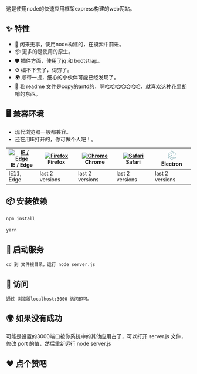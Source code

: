 这是使用node的快速应用框架express构建的web网站。

## ✨ 特性

- 🌈 闲来无事，使用node构建的，在摸索中前进。
- 📦 更多的是使用的原生。
- 🛡 插件方面，使用了jq 和 bootstrap。
- ⚙️ 编不下去了，词穷了。
- 🌍 顺带一提，细心的小伙伴可能已经发现了。
- 🎨 我 readme 文件是copy的antd的，啊哈哈哈哈哈哈哈，就喜欢这种花里胡哨的东西。

## 🖥 兼容环境

- 现代浏览器一般都兼容。
- 还在用IE打开的，你可做个人吧！。

| [<img src="https://raw.githubusercontent.com/alrra/browser-logos/master/src/edge/edge_48x48.png" alt="IE / Edge" width="24px" height="24px" />](http://godban.github.io/browsers-support-badges/)<br>IE / Edge | [<img src="https://raw.githubusercontent.com/alrra/browser-logos/master/src/firefox/firefox_48x48.png" alt="Firefox" width="24px" height="24px" />](http://godban.github.io/browsers-support-badges/)<br>Firefox | [<img src="https://raw.githubusercontent.com/alrra/browser-logos/master/src/chrome/chrome_48x48.png" alt="Chrome" width="24px" height="24px" />](http://godban.github.io/browsers-support-badges/)<br>Chrome | [<img src="https://raw.githubusercontent.com/alrra/browser-logos/master/src/safari/safari_48x48.png" alt="Safari" width="24px" height="24px" />](http://godban.github.io/browsers-support-badges/)<br>Safari | [<img src="https://raw.githubusercontent.com/alrra/browser-logos/master/src/electron/electron_48x48.png" alt="Electron" width="24px" height="24px" />](http://godban.github.io/browsers-support-badges/)<br>Electron |
| --- | --- | --- | --- | --- |
| IE11, Edge | last 2 versions | last 2 versions | last 2 versions | last 2 versions |

## 📦 安装依赖

```bash
npm install 
```

```bash
yarn
```

## 🔨 启动服务

```
cd 到 文件根目录，运行 node server.js
```

## 🎁 访问

```
通过 浏览器localhost:3000 访问即可。
```

## 🌍 如果没有成功

可能是设置的3000端口被你系统中的其他应用占了，可以打开 server.js 文件，修改 port 的值，然后重新运行 node server.js


## ❤️ 点个赞吧
